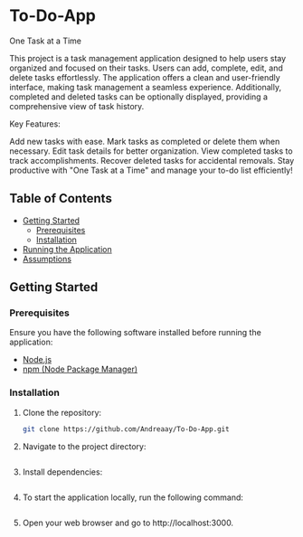 # To-Do-App

One Task at a Time

This project is a task management application designed to help users stay organized and focused on their tasks. Users can add, complete, edit, and delete tasks effortlessly. The application offers a clean and user-friendly interface, making task management a seamless experience. Additionally, completed and deleted tasks can be optionally displayed, providing a comprehensive view of task history.

Key Features:

Add new tasks with ease.
Mark tasks as completed or delete them when necessary.
Edit task details for better organization.
View completed tasks to track accomplishments.
Recover deleted tasks for accidental removals.
Stay productive with "One Task at a Time" and manage your to-do list efficiently!

## Table of Contents

- [Getting Started](#getting-started)
  - [Prerequisites](#prerequisites)
  - [Installation](#installation)
- [Running the Application](#running-the-application)
- [Assumptions](#assumptions)

## Getting Started

### Prerequisites

Ensure you have the following software installed before running the application:

- [Node.js](https://nodejs.org/)
- [npm (Node Package Manager)](https://www.npmjs.com/)

### Installation

1. Clone the repository:

   ```bash
   git clone https://github.com/Andreaay/To-Do-App.git

2. Navigate to the project directory:
   ```cd your-project

3. Install dependencies:
   ```npm install

4. To start the application locally, run the following command:
   ```npm start

5. Open your web browser and go to http://localhost:3000.
